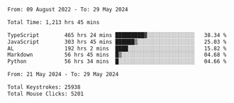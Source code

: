<!--START_SECTION:waka-->

```txt
From: 09 August 2022 - To: 29 May 2024

Total Time: 1,213 hrs 45 mins

TypeScript        465 hrs 24 mins █████████▓░░░░░░░░░░░░░░░   38.34 %
JavaScript        303 hrs 45 mins ██████▒░░░░░░░░░░░░░░░░░░   25.03 %
AL                192 hrs 2 mins  ████░░░░░░░░░░░░░░░░░░░░░   15.82 %
Markdown          56 hrs 45 mins  █▒░░░░░░░░░░░░░░░░░░░░░░░   04.68 %
Python            56 hrs 34 mins  █░░░░░░░░░░░░░░░░░░░░░░░░   04.66 %
```

<!--END_SECTION:waka-->
<!--END_SECTION:activity-->
<!--END_SECTION:activity-->
<!--END_SECTION:activity-->
<!--END_SECTION:activity-->
<!--END_SECTION:activity-->
<!--END_SECTION:activity-->
<!--END_SECTION:activity-->
<!--START_SECTION:activity-->
<!--START_SECTION:activity-->

```txt
From: 21 May 2024 - To: 29 May 2024

Total Keystrokes: 25938
Total Mouse Clicks: 5201
```

<!--END_SECTION:activity-->
<!--END_SECTION:activity-->
